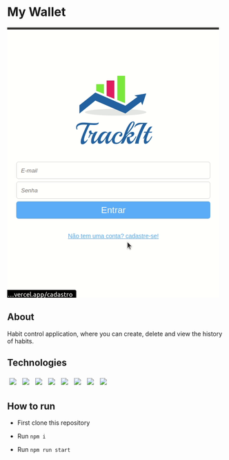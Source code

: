 # My Wallet

<img src='src/assets/Track-it.gif' alt='video os aplication'>

## About

Habit control application, where you can create, delete and view the history of habits.

## Technologies

<div>
    <img style='margin: 5px;' src="https://img.shields.io/badge/javascript%20-%2320232a.svg?&style=for-the-badge&color=F7DF1E&logo=javascript&logoColor=000000" />
  <img style='margin: 5px;' src="https://img.shields.io/badge/CSS3%20-%2320232a.svg?&style=for-the-badge&color=1572B6&logo=CSS3&logoColor=ffffff"/>
  <img style='margin: 5px;' src="https://img.shields.io/badge/HTML5%20-%2320232a.svg?&style=for-the-badge&color=E34F26&logo=HTML5&logoColor=ffffff"/>
  <img style='margin: 5px;' src="https://img.shields.io/badge/react%20-%2320232a.svg?&style=for-the-badge&color=363636&logo=react&logoColor=q61DAFB"/>
  <img style='margin: 5px;' src="https://img.shields.io/badge/styled components%20-%2320232a.svg?&style=for-the-badge&color=DB7093&logo=styled-components&logoColor=ffffff"/>
  <img style='margin: 5px;' src="https://img.shields.io/badge/context api%20-%2320232a.svg?&style=for-the-badge&color=61DAFB&logo=react&logoColor=000000"/>
  <img style='margin: 5px;' src="https://img.shields.io/badge/axios%20-%2320232a.svg?&style=for-the-badge&color=363636&logo=axios&logoColor=E34F26"/>
  <img style='margin: 5px;' src="https://img.shields.io/badge/react calendar%20-%2320232a.svg?&style=for-the-badge&color=363636&logo=react calendar&logoColor=E34F26"/>
</div>

## How to run 

- First clone this repository

- Run ```npm i```

- Run ```npm run start```
